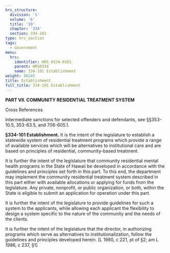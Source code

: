 ```yaml
---
hrs_structure:
  division: '1'
  volume: '6'
  title: '19'
  chapter: '334'
  section: 334-101
type: hrs_section
tags:
  - Government
menu:
  hrs:
    identifier: HRS_0334-0101
    parent: HRS0334
    name: 334-101 Establishment
weight: 56245
title: Establishment
full_title: 334-101 Establishment
---
```

**PART VII. COMMUNITY RESIDENTIAL TREATMENT SYSTEM**

Cross References

Intermediate sanctions for selected offenders and defendants, see §§353-10.5, 353-63.5, and 706-605.1.

**§334-101 Establishment.** It is the intent of the legislature to establish a statewide system of residential treatment programs which provide a range of available services which will be alternatives to institutional care and are based on principles of residential, community-based treatment.

It is further the intent of the legislature that community residential mental health programs in the State of Hawaii be developed in accordance with the guidelines and principles set forth in this part. To this end, the department may implement the community residential treatment system described in this part either with available allocations or applying for funds from the legislature. Any private, nonprofit, or public organization, or both, within the State is eligible to submit an application for operation under this part.

It is further the intent of the legislature to provide guidelines for such a system to the applicants, while allowing each applicant the flexibility to design a system specific to the nature of the community and the needs of the clients.

It is further the intent of the legislature that the director, in authorizing programs which serve as alternatives to institutionalization, follow the guidelines and principles developed herein. [L 1980, c 221, pt of §2; am L 1986, c 237, §1]